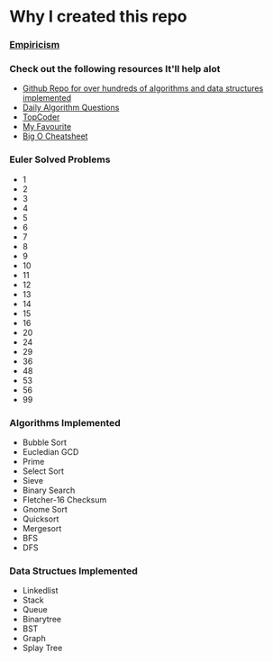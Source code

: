 Why I created this repo
=======================

<h3> <a href="http://en.wikipedia.org/wiki/Empiricism"> Empiricism </a> </h3>

<h3> Check out the following resources It'll help alot </h3>

<ul>
	<li> <a href="https://github.com/kennyledet/Algorithm-Implementations"> Github Repo for over hundreds of algorithms and data structures implemented </a> </li>
	<li> <a href="http://www.reddit.com/r/dailyprogrammer"> Daily Algorithm Questions </a> </li>
	<li> <a href="http://www.topcoder.com/"> TopCoder </a> </li>
	<li> <a href="http://projecteuler.net/"> My Favourite </a> </li>
	<li> <a href="http://bigocheatsheet.com/"> Big O Cheatsheet </a> </li>
</ul>

<h3> Euler Solved Problems </h3>

<ul>
	<li> 1 </li>
	<li> 2 </li>
	<li> 3 </li>
	<li> 4 </li>
	<li> 5 </li>
	<li> 6 </li>
	<li> 7 </li>
	<li> 8 </li>
	<li> 9 </li>
	<li> 10 </li> 
	<li> 11 </li>
	<li> 12 </li>
	<li> 13 </li>
	<li> 14 </li>
	<li> 15 </li>
	<li> 16 </li>
	<li> 20 </li>
	<li> 24 </li>
	<li> 29 </li>
	<li> 36 </li> 
	<li> 48 </li>
	<li> 53 </li>
	<li> 56 </li>
	<li> 99 </li>
</ul>

<h3> Algorithms Implemented </h3>

<ul> 
	<li> Bubble Sort </li>
	<li> Eucledian GCD </li>
	<li> Prime </li>
	<li> Select Sort </li>
	<li> Sieve </li>
	<li> Binary Search </li>
	<li> Fletcher-16 Checksum </li>
	<li> Gnome Sort </li>
	<li> Quicksort </li>
	<li> Mergesort </li>
	<li> BFS </li>
	<li> DFS </li>
</ul>

<h3> Data Structues Implemented </h3>

<ul>
	<li> Linkedlist </li>
	<li> Stack </li>
	<li> Queue </li>
	<li> Binarytree  </li>
	<li> BST </li>
	<li> Graph </li>
	<li> Splay Tree </li>
</ul>
